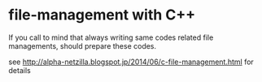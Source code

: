 # file-management with C++
If you call to mind that always writing same codes related file managements,
should prepare these codes.

see http://alpha-netzilla.blogspot.jp/2014/06/c-file-management.html for details
